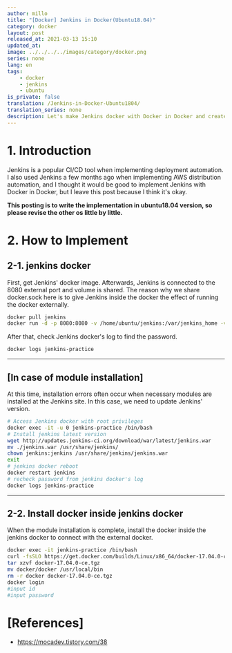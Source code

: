 ```yaml
---
author: millo
title: "[Docker] Jenkins in Docker(Ubuntu18.04)"
category: docker
layout: post
released_at: 2021-03-13 15:10
updated_at:
image: ../../../../images/category/docker.png
series: none
lang: en
tags:
    - docker
    - jenkins
    - ubuntu
is_private: false
translation: /Jenkins-in-Docker-Ubuntu1804/
translation_series: none
description: Let's make Jenkins docker with Docker in Docker and create a CI/CD environment.
---
```


# 1. Introduction

Jenkins is a popular CI/CD tool when implementing deployment automation. I also used Jenkins a few months ago when implementing AWS distribution automation, and I thought it would be good to implement Jenkins with Docker in Docker, but I leave this post because I think it's okay.

**This posting is to write the implementation in ubuntu18.04 version, so please revise the other os little by little.**

# 2. How to Implement

## 2-1. jenkins docker

First, get Jenkins' docker image. Afterwards, Jenkins is connected to the 8080 external port and volume is shared. The reason why we share docker.sock here is to give Jenkins inside the docker the effect of running the docker externally.

```bash
docker pull jenkins
docker run -d -p 8080:8080 -v /home/ubuntu/jenkins:/var/jenkins_home -v /var/run/docker.sock:/var/run/docker.sock -u root --name jenkins-practice jenkins
```

After that, check Jenkins docker's log to find the password.

```bash
docker logs jenkins-practice
```

---

## [In case of module installation]

At this time, installation errors often occur when necessary modules are installed at the Jenkins site. In this case, we need to update Jenkins' version.

```bash
# Access Jenkins docker with root privileges
docker exec -it -u 0 jenkins-practice /bin/bash
# Install jenkins latest version
wget http://updates.jenkins-ci.org/download/war/latest/jenkins.war
mv ./jenkins.war /usr/share/jenkins/
chown jenkins:jenkins /usr/share/jenkins/jenkins.war
exit
# jenkins docker reboot
docker restart jenkins
# recheck password from jenkins docker's log
docker logs jenkins-practice
```

---

## 2-2. Install docker inside jenkins docker

When the module installation is complete, install the docker inside the jenkins docker to connect with the external docker.

```bash
docker exec -it jenkins-practice /bin/bash
curl -fsSLO https://get.docker.com/builds/Linux/x86_64/docker-17.04.0-ce.tgz
tar xzvf docker-17.04.0-ce.tgz
mv docker/docker /usr/local/bin
rm -r docker docker-17.04.0-ce.tgz
docker login
#input id
#input password
```

# [References]

-   https://mocadev.tistory.com/38
